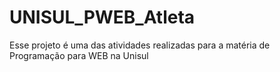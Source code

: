 # UNISUL_PWEB_Atleta

Esse projeto é uma das atividades realizadas para a matéria de Programação para WEB na Unisul
